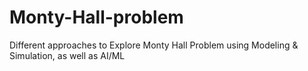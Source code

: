 # Monty-Hall-problem
Different approaches to Explore Monty Hall Problem using Modeling &amp; Simulation, as well as AI/ML
